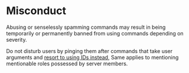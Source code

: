 # Misconduct

Abusing or senselessly spamming commands may result in being temporarily or permanently banned from using commands depending on severity.

Do not disturb users by pinging them after commands that take user arguments and [resort to using IDs instead](https://dis.gd/findmyid), Same applies to mentioning mentionable roles possessed by server members.